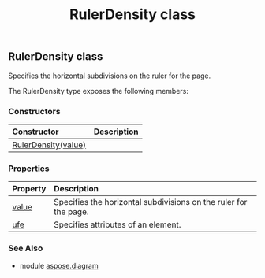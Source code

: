 ﻿---
title: RulerDensity class
second_title: Aspose.Diagram for Python via .NET API References
description: 
type: docs
weight: 1960
url: /python-net/aspose.diagram/rulerdensity/
is_root: false
---

## RulerDensity class

Specifies the horizontal subdivisions on the ruler for the page.



The RulerDensity type exposes the following members:

### Constructors
| Constructor | Description |
| :- | :- |
| [RulerDensity(value)](/diagram/python-net/aspose.diagram/rulerdensity/__init__/#RulerDensityValue) |  |


### Properties
| Property | Description |
| :- | :- |
| [value](/diagram/python-net/aspose.diagram/rulerdensity/value) | Specifies the horizontal subdivisions on the ruler for the page. |
| [ufe](/diagram/python-net/aspose.diagram/rulerdensity/ufe) | Specifies attributes of an element. |


### See Also

* module [aspose.diagram](../)
